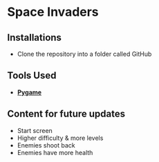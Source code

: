 # Space Invaders



## Installations
- Clone the repository into a folder called GitHub



## Tools Used
* [<b>Pygame</b>](https://www.pygame.org/docs/)


## Content for future updates
- Start screen
- Higher difficulty & more levels
- Enemies shoot back
- Enemies have more health